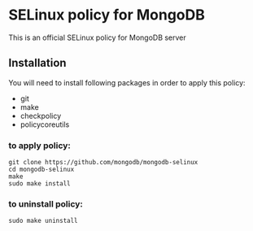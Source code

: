 # SELinux policy for MongoDB

This is an official SELinux policy for MongoDB server

## Installation

You will need to install following packages in order to apply this policy:

* git
* make
* checkpolicy
* policycoreutils

### to apply policy:

```
git clone https://github.com/mongodb/mongodb-selinux
cd mongodb-selinux
make
sudo make install
```

### to uninstall policy:

```
sudo make uninstall
```

